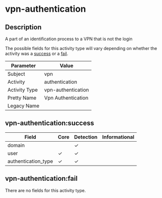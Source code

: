vpn-authentication
==================

Description
-----------
A part of an identification process to a VPN that is not the login

The possible fields for this activity type will vary depending on whether the activity was a [success](#vpn-authenticationsuccess) or a [fail](#vpn-authenticationfail).

| Parameter     | Value              |
| ------------- | ------------------ |
| Subject       | vpn                |
| Activity      | authentication     |
| Activity Type | vpn-authentication |
| Pretty Name   | Vpn Authentication |
| Legacy Name   |                    |

vpn-authentication:success
--------------------------

| Field               | Core     | Detection | Informational |
| ------------------- | -------- | --------- | ------------- |
| domain              |          | &#10003;  |               |
| user                | &#10003; | &#10003;  |               |
| authentication_type | &#10003; | &#10003;  |               |

vpn-authentication:fail
-----------------------

There are no fields for this activity type.
